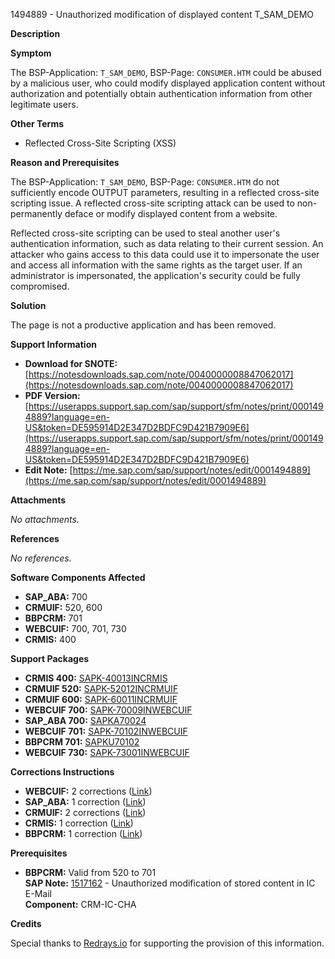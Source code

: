1494889 - Unauthorized modification of displayed content T_SAM_DEMO

**Description**

**Symptom**

The BSP-Application: `T_SAM_DEMO`, BSP-Page: `CONSUMER.HTM` could be abused by a malicious user, who could modify displayed application content without authorization and potentially obtain authentication information from other legitimate users.

**Other Terms**

- Reflected Cross-Site Scripting (XSS)

**Reason and Prerequisites**

The BSP-Application: `T_SAM_DEMO`, BSP-Page: `CONSUMER.HTM` do not sufficiently encode OUTPUT parameters, resulting in a reflected cross-site scripting issue. A reflected cross-site scripting attack can be used to non-permanently deface or modify displayed content from a website.

Reflected cross-site scripting can be used to steal another user's authentication information, such as data relating to their current session. An attacker who gains access to this data could use it to impersonate the user and access all information with the same rights as the target user. If an administrator is impersonated, the application's security could be fully compromised.

**Solution**

The page is not a productive application and has been removed.

**Support Information**

- **Download for SNOTE:** [https://notesdownloads.sap.com/note/0040000008847062017](https://notesdownloads.sap.com/note/0040000008847062017)
- **PDF Version:** [https://userapps.support.sap.com/sap/support/sfm/notes/print/0001494889?language=en-US&token=DE595914D2E347D2BDFC9D421B7909E6](https://userapps.support.sap.com/sap/support/sfm/notes/print/0001494889?language=en-US&token=DE595914D2E347D2BDFC9D421B7909E6)
- **Edit Note:** [https://me.sap.com/sap/support/notes/edit/0001494889](https://me.sap.com/sap/support/notes/edit/0001494889)

**Attachments**

_No attachments._

**References**

_No references._

**Software Components Affected**

- **SAP_ABA:** 700
- **CRMUIF:** 520, 600
- **BBPCRM:** 701
- **WEBCUIF:** 700, 701, 730
- **CRMIS:** 400

**Support Packages**

- **CRMIS 400:** [SAPK-40013INCRMIS](https://me.sap.com/supportpackage/SAPK-40013INCRMIS)
- **CRMUIF 520:** [SAPK-52012INCRMUIF](https://me.sap.com/supportpackage/SAPK-52012INCRMUIF)
- **CRMUIF 600:** [SAPK-60011INCRMUIF](https://me.sap.com/supportpackage/SAPK-60011INCRMUIF)
- **WEBCUIF 700:** [SAPK-70009INWEBCUIF](https://me.sap.com/supportpackage/SAPK-70009INWEBCUIF)
- **SAP_ABA 700:** [SAPKA70024](https://me.sap.com/supportpackage/SAPKA70024)
- **WEBCUIF 701:** [SAPK-70102INWEBCUIF](https://me.sap.com/supportpackage/SAPK-70102INWEBCUIF)
- **BBPCRM 701:** [SAPKU70102](https://me.sap.com/supportpackage/SAPKU70102)
- **WEBCUIF 730:** [SAPK-73001INWEBCUIF](https://me.sap.com/supportpackage/SAPK-73001INWEBCUIF)

**Corrections Instructions**

- **WEBCUIF:** 2 corrections ([Link](https://me.sap.com/corrins/0001494889/6555))
- **SAP_ABA:** 1 correction ([Link](https://me.sap.com/corrins/0001494889/44))
- **CRMUIF:** 2 corrections ([Link](https://me.sap.com/corrins/0001494889/4415))
- **CRMIS:** 1 correction ([Link](https://me.sap.com/corrins/0001494889/658))
- **BBPCRM:** 1 correction ([Link](https://me.sap.com/corrins/0001494889/63))

**Prerequisites**

- **BBPCRM:** Valid from 520 to 701  
  **SAP Note:** [1517162](https://me.sap.com/notes/1517162) - Unauthorized modification of stored content in IC E-Mail  
  **Component:** CRM-IC-CHA

**Credits**

Special thanks to [Redrays.io](https://redrays.io) for supporting the provision of this information.